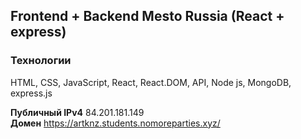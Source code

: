 ## Frontend + Backend Mesto Russia (React + express)

### Технологии
HTML, CSS, JavaScript, React, React.DOM, API, Node js, MongoDB, express.js
<br />

**Публичный IPv4** 84.201.181.149
<br />
**Домен** https://artknz.students.nomoreparties.xyz/
